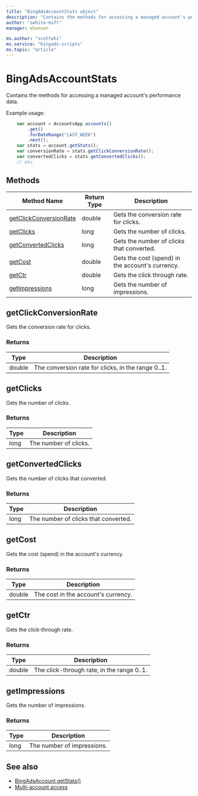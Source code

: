 ```yaml
---
title: "BingAdsAccountStats object"
description: "Contains the methods for accessing a managed account's performance data."
author: "swhite-msft"
manager: ehansen

ms.author: "scottwhi"
ms.service: "bingads-scripts"
ms.topic: "article"
---
```


# BingAdsAccountStats

Contains the methods for accessing a managed account's performance data.


Example usage:
```javascript
    var account = AccountsApp.accounts()
        .get()
        .forDateRange("LAST_WEEK")
        .next();
    var stats = account.getStats();
    var conversionRate = stats.getClickConversionRate();
    var convertedClicks = stats.getConvertedClicks();
    // etc.
```


## Methods
|Method Name|Return Type|Description|
|-|-|-
[getClickConversionRate](#getclickconversionrate)|double|Gets the conversion rate for clicks.
[getClicks](#getclicks)|long|Gets the number of clicks.
[getConvertedClicks](#getconvertedclicks)|long|Gets the number of clicks that converted.
[getCost](#getcost)|double|Gets the cost (spend) in the account's currency.
[getCtr](#getctr)|double|Gets the click through rate.
[getImpressions](#getimpressions)|long|Gets the number of impressions.


## <a name="getclickconversionrate"></a>getClickConversionRate
Gets the conversion rate for clicks.

### Returns
|Type|Description|
|-|-
double|The conversion rate for clicks, in the range 0..1.


## <a name="getclicks"></a>getClicks
Gets the number of clicks.

### Returns
|Type|Description|
|-|-
long|The number of clicks.


## <a name="getconvertedclicks"></a>getConvertedClicks
Gets the number of clicks that converted.

### Returns
|Type|Description|
|-|-
long|The number of clicks that converted.


## <a name="getcost"></a>getCost
Gets the cost (spend) in the account's currency.

### Returns
|Type|Description|
|-|-
double|The cost in the account's currency.


## <a name="getctr"></a>getCtr
Gets the click-through rate.

### Returns
|Type|Description|
|-|-
double|The click-through rate, in the range 0..1.


## <a name="getimpressions"></a>getImpressions
Gets the number of impressions.

### Returns
|Type|Description|
|-|-
long|The number of impressions.


## See also

- [BingAdsAccount.getStats()](BingAdsAccount.md#getstats)
- [Multi-account access](../guides/multi-account-access.md)